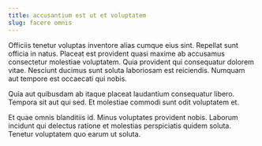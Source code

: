 ```yaml
---
title: accusantium est ut et voluptatem
slug: facere omnis
---
```


Officiis tenetur voluptas inventore alias cumque eius sint. Repellat sunt officia in natus. Placeat est provident quasi maxime ab accusamus consectetur molestiae voluptatem. Quia provident qui consequatur dolorem vitae. Nesciunt ducimus sunt soluta laboriosam est reiciendis. Numquam aut tempore est occaecati qui nobis.

Quia aut quibusdam ab itaque placeat laudantium consequatur libero. Tempora sit aut qui sed. Et molestiae commodi sunt odit voluptatem et.

Et quae omnis blanditiis id. Minus voluptates provident nobis. Laborum incidunt qui delectus ratione et molestias perspiciatis quidem soluta. Tenetur voluptatem quo earum ut soluta.
